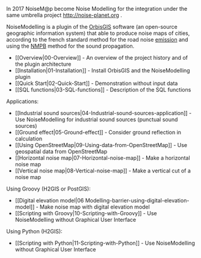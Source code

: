 In 2017 NoiseM@p become Noise Modelling for the integration under the same umbrella project http://noise-planet.org .

NoiseModelling is a plugin of the [OrbisGIS](http://www.orbisgis.org) software (an open-source geographic information system) that able to produce noise maps of cities, according to the french standard method for the road noise [emission][nmpb_E] and using the [NMPB][nmpb_P] method for the sound propagation.

[nmpb_E]: http://www.infra-transports-materiaux.cerema.fr/IMG/pdf/0924-1A_Road_noise_prediction_v1.pdf "Road noise prediction. Part 1 - Calculating sound emissions from road traffic, SETRA (2009)"
[nmpb_P]: http://www.setra.developpement-durable.gouv.fr/IMG/pdf/US_0957-2A_Road_noise_predictionDTRF.pdf "Road noise prediction. Part 2 - Noise propagation computation method including meteorological effects (NMPB 2008), SETRA (2009)"

* [[Overview|00-Overview]] - An overview of the project history and of the plugin architecture
* [[Installation|01-Installation]] - Install OrbisGIS and the NoiseModelling plugin
* [[Quick Start|02-Quick-Start]] - Demonstration without input data
* [[SQL functions|03-SQL-functions]] - Description of the SQL functions

Applications:

* [[Industrial sound sources|04-Industrial-sound-sources-application]] - Use NoiseModelling for industrial sound sources (punctual sound sources)
* [[Ground effect|05-Ground-effect]] - Consider ground reflection in calculation
* [[Using OpenStreetMap|09-Using-data-from-OpenStreetMap]] - Use geospatial data from OpenStreetMap
* [[Horizontal noise map|07-Horizontal-noise-map]] - Make a horizontal noise map
* [[Vertical noise map|08-Vertical-noise-map]] - Make a vertical cut of a noise map

Using Groovy (H2GIS or PostGIS):

* [[Digital elevation model|06 Modelling-barrier-using-digital-elevation-model]] - Make noise map with digital elevation model
* [[Scripting with Groovy|10-Scripting-with-Groovy]] - Use NoiseModelling without Graphical User Interface

Using Python (H2GIS):

* [[Scripting with Python|11-Scripting-with-Python]] - Use NoiseModelling without Graphical User Interface
